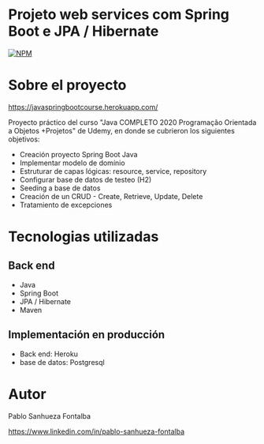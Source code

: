 # Projeto web services com Spring Boot e JPA / Hibernate 
[![NPM](https://img.shields.io/npm/l/react)](https://github.com/pablosky89/course-springboot-jpa/blob/master/LICENSE) 

# Sobre el proyecto

https://javaspringbootcourse.herokuapp.com/

Proyecto práctico del curso "Java COMPLETO 2020 Programação Orientada a Objetos +Projetos" de Udemy, en donde se cubrieron los siguientes objetivos: 
- Creación proyecto Spring Boot Java
- Implementar modelo de domínio
- Estruturar de capas lógicas: resource, service, repository
- Configurar base de datos de testeo (H2)
- Seeding a base de datos 
- Creación de un CRUD - Create, Retrieve, Update, Delete
- Tratamiento de excepciones 

# Tecnologias utilizadas
## Back end
- Java
- Spring Boot
- JPA / Hibernate
- Maven

## Implementación en producción
- Back end: Heroku
- base de datos: Postgresql

# Autor

Pablo Sanhueza Fontalba

https://www.linkedin.com/in/pablo-sanhueza-fontalba
